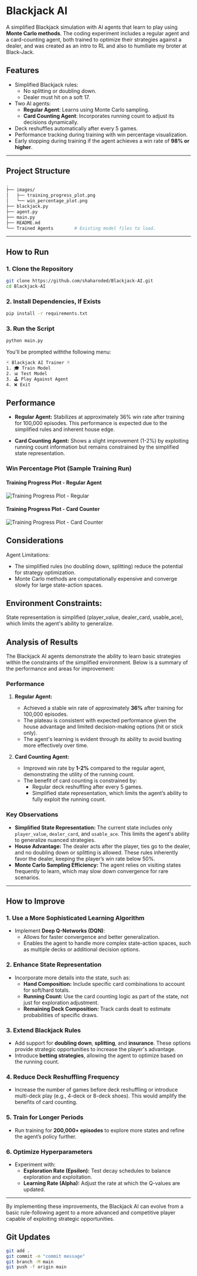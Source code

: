 # **Blackjack AI**

A simplified Blackjack simulation with AI agents that learn to play using **Monte Carlo methods**. The coding experiment includes a regular agent and a card-counting agent, both trained to optimize their strategies against a dealer, and was created as an intro to RL and also to humiliate my broter at Black-Jack.

## **Features**
- Simplified Blackjack rules:
  - No splitting or doubling down.
  - Dealer must hit on a soft 17.
- Two AI agents:
  - **Regular Agent**: Learns using Monte Carlo sampling.
  - **Card Counting Agent**: Incorporates running count to adjust its decisions dynamically.
- Deck reshuffles automatically after every 5 games.
- Performance tracking during training with win percentage visualization.
- Early stopping during training if the agent achieves a win rate of **98% or higher**.

---

## **Project Structure**

```bash
.
├── images/
│   ├── training_progress_plot.png
│   └── win_percentage_plot.png
├── blackjack.py
├── agent.py
├── main.py
├── README.md
└── Trained Agents        # Existing model files to load.
```
---

## **How to Run**

### **1. Clone the Repository**
```bash
git clone https://github.com/shaharoded/Blackjack-AI.git
cd Blackjack-AI
```

### **2. Install Dependencies, If Exists**

```bash
pip install -r requirements.txt
```

### **3. Run the Script**

```bash
python main.py
```

You'll be prompted withthe following menu:

```bash
🃏 Blackjack AI Trainer 🃏
1. 🎓 Train Model
2. 📊 Test Model
3. 🕹️ Play Against Agent
4. ❌ Exit
```

## Performance

- **Regular Agent:** Stabilizes at approximately 36% win rate after training for 100,000 episodes. This performance is expected due to the simplified rules and inherent house edge.

- **Card Counting Agent:** Shows a slight improvement (1-2%) by exploiting running count information but remains constrained by the simplified state representation.

### **Win Percentage Plot (Sample Training Run)**

#### **Training Progress Plot - Regular Agent**
![Training Progress Plot - Regular](Images/regular_agent.png)

#### **Training Progress Plot - Card Counter**
![Training Progress Plot - Card Counter](Images/card_counter_agent.png)


## Considerations
Agent Limitations:

 - The simplified rules (no doubling down, splitting) reduce the potential for strategy optimization.
 - Monte Carlo methods are computationally expensive and converge slowly for large state-action spaces.

## Environment Constraints:

State representation is simplified (player_value, dealer_card, usable_ace), which limits the agent's ability to generalize.

## **Analysis of Results**

The Blackjack AI agents demonstrate the ability to learn basic strategies within the constraints of the simplified environment. Below is a summary of the performance and areas for improvement:

### **Performance**
1. **Regular Agent:**
   - Achieved a stable win rate of approximately **36%** after training for 100,000 episodes.
   - The plateau is consistent with expected performance given the house advantage and limited decision-making options (hit or stick only).
   - The agent's learning is evident through its ability to avoid busting more effectively over time.

2. **Card Counting Agent:**
   - Improved win rate by **1-2%** compared to the regular agent, demonstrating the utility of the running count.
   - The benefit of card counting is constrained by:
     - Regular deck reshuffling after every 5 games.
     - Simplified state representation, which limits the agent’s ability to fully exploit the running count.

### **Key Observations**
- **Simplified State Representation:** The current state includes only `player_value`, `dealer_card`, and `usable_ace`. This limits the agent's ability to generalize nuanced strategies.
- **House Advantage:** The dealer acts after the player, ties go to the dealer, and no doubling down or splitting is allowed. These rules inherently favor the dealer, keeping the player’s win rate below 50%.
- **Monte Carlo Sampling Efficiency:** The agent relies on visiting states frequently to learn, which may slow down convergence for rare scenarios.

---

## **How to Improve**

### **1. Use a More Sophisticated Learning Algorithm**
- Implement **Deep Q-Networks (DQN)**:
  - Allows for faster convergence and better generalization.
  - Enables the agent to handle more complex state-action spaces, such as multiple decks or additional decision options.

### **2. Enhance State Representation**
- Incorporate more details into the state, such as:
  - **Hand Composition:** Include specific card combinations to account for soft/hard totals.
  - **Running Count:** Use the card counting logic as part of the state, not just for exploration adjustment.
  - **Remaining Deck Composition:** Track cards dealt to estimate probabilities of specific draws.

### **3. Extend Blackjack Rules**
- Add support for **doubling down**, **splitting**, and **insurance**. These options provide strategic opportunities to increase the player's advantage.
- Introduce **betting strategies**, allowing the agent to optimize based on the running count.

### **4. Reduce Deck Reshuffling Frequency**
- Increase the number of games before deck reshuffling or introduce multi-deck play (e.g., 4-deck or 8-deck shoes). This would amplify the benefits of card counting.

### **5. Train for Longer Periods**
- Run training for **200,000+ episodes** to explore more states and refine the agent’s policy further.

### **6. Optimize Hyperparameters**
- Experiment with:
  - **Exploration Rate (Epsilon):** Test decay schedules to balance exploration and exploitation.
  - **Learning Rate (Alpha):** Adjust the rate at which the Q-values are updated.

---

By implementing these improvements, the Blackjack AI can evolve from a basic rule-following agent to a more advanced and competitive player capable of exploiting strategic opportunities.

## Git Updates

```bash
git add .
git commit -m "commit message"
git branch -M main
git push -f origin main
```